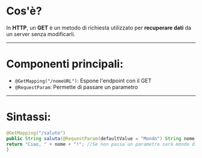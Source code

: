 # **Cos'è?**
In **HTTP**, un **GET** è un metodo di richiesta utilizzato per **recuperare dati** da un server senza modificarli.

---
# **Componenti principali:**
- `@GetMapping("/nomeURL")`: Espone l'endpoint con il GET
- `@RequestParam`: Permette di passare un parametro
---
# **Sintassi:**
````java
@GetMapping("/saluto") 
public String saluta(@RequestParam(defaultValue = "Mondo") String nome) { 
return "Ciao, " + nome + "!"; //Se non passa un parametro sarà mondo di base
} 
````

